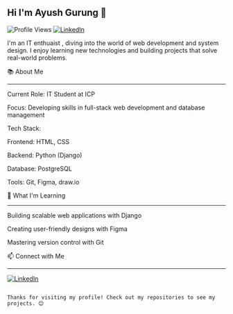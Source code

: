 ## Hi I'm Ayush Gurung 👋 


![Profile Views](https://komarev.com/ghpvc/?username=gingrg&color=blue) [![LinkedIn](https://img.shields.io/badge/LinkedIn-Profile-brightgreen)](https://www.linkedin.com/in/ayush-gurung-64ab56375) 




I'm an IT enthuaist , diving into the world of web development and system design. I enjoy learning new technologies and building projects that solve real-world problems.




📚 About Me

---------------------------------------------------------------------------------------------------------------------------------------------------------------------------------------------------------------------


Current Role: IT Student at ICP



Focus: Developing skills in full-stack web development and database management



Tech Stack:





Frontend: HTML, CSS



Backend: Python (Django)



Database: PostgreSQL



Tools: Git, Figma, draw.io



🌱 What I'm Learning

---------------------------------------------------------------------------------------------------------------------------------------------------------------------------------------------------------------------





Building scalable web applications with Django



Creating user-friendly designs with Figma



Mastering version control with Git





📫 Connect with Me

---------------------------------------------------------------------------------------------------------------------------------------------------------------------------------------------------------------------




[![LinkedIn](https://img.shields.io/badge/LinkedIn-Profile-brightgreen)](https://www.linkedin.com/in/ayush-gurung-64ab56375) 


                                                                          Thanks for visiting my profile! Check out my repositories to see my projects. 😊
